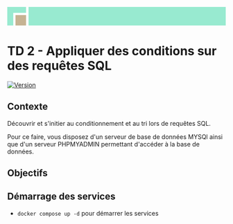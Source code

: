 ![separe](https://github.com/studoo-app/.github/blob/main/profile/studoo-banner-logo.png)
# TD 2 - Appliquer des conditions sur des requêtes SQL
[![Version](https://img.shields.io/badge/Version-2024-blue)]()

## Contexte

Découvrir et s'initier au conditionnement et au tri lors de requêtes SQL.

Pour ce faire, vous disposez d'un serveur de base de données MYSQl ainsi que d'un serveur PHPMYADMIN 
permettant d'accéder à la base de données.

## Objectifs



## Démarrage des services
- `docker compose up -d` pour démarrer les services